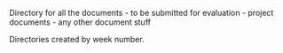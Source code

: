 Directory for all the documents 
    - to be submitted for evaluation
    - project documents
    - any other document stuff

Directories created by week number.
